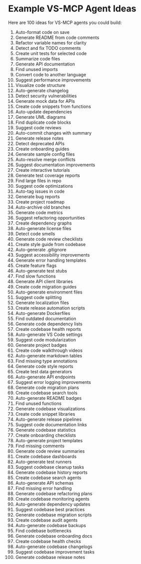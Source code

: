 # Example VS-MCP Agent Ideas

Here are 100 ideas for VS-MCP agents you could build:

1. Auto-format code on save
2. Generate README from code comments
3. Refactor variable names for clarity
4. Detect and fix TODO comments
5. Create unit tests for selected code
6. Summarize code files
7. Generate API documentation
8. Find unused imports
9. Convert code to another language
10. Suggest performance improvements
11. Visualize code structure
12. Auto-generate changelog
13. Detect security vulnerabilities
14. Generate mock data for APIs
15. Create code snippets from functions
16. Auto-update dependencies
17. Generate UML diagrams
18. Find duplicate code blocks
19. Suggest code reviews
20. Auto-commit changes with summary
21. Generate release notes
22. Detect deprecated APIs
23. Create onboarding guides
24. Generate sample config files
25. Auto-resolve merge conflicts
26. Suggest documentation improvements
27. Create interactive tutorials
28. Generate test coverage reports
29. Find large files in repo
30. Suggest code optimizations
31. Auto-tag issues in code
32. Generate bug reports
33. Create project roadmap
34. Auto-archive old branches
35. Generate code metrics
36. Suggest refactoring opportunities
37. Create dependency graphs
38. Auto-generate license files
39. Detect code smells
40. Generate code review checklists
41. Create style guide from codebase
42. Auto-generate .gitignore
43. Suggest accessibility improvements
44. Generate error handling templates
45. Create feature flags
46. Auto-generate test stubs
47. Find slow functions
48. Generate API client libraries
49. Create code migration guides
50. Auto-generate environment files
51. Suggest code splitting
52. Generate localization files
53. Create release automation scripts
54. Auto-generate Dockerfiles
55. Find outdated documentation
56. Generate code dependency lists
57. Create codebase health reports
58. Auto-generate VS Code settings
59. Suggest code modularization
60. Generate project badges
61. Create code walkthrough videos
62. Auto-generate markdown tables
63. Find missing type annotations
64. Generate code style reports
65. Create test data generators
66. Auto-generate API endpoints
67. Suggest error logging improvements
68. Generate code migration plans
69. Create codebase search tools
70. Auto-generate README badges
71. Find unused functions
72. Generate codebase visualizations
73. Create code snippet libraries
74. Auto-generate release pipelines
75. Suggest code documentation links
76. Generate codebase statistics
77. Create onboarding checklists
78. Auto-generate project templates
79. Find missing comments
80. Generate code review summaries
81. Create codebase dashboards
82. Auto-generate test runners
83. Suggest codebase cleanup tasks
84. Generate codebase history reports
85. Create codebase search agents
86. Auto-generate API schemas
87. Find missing error handling
88. Generate codebase refactoring plans
89. Create codebase monitoring agents
90. Auto-generate dependency updates
91. Suggest codebase best practices
92. Generate codebase migration scripts
93. Create codebase audit agents
94. Auto-generate codebase backups
95. Find codebase bottlenecks
96. Generate codebase onboarding docs
97. Create codebase health checks
98. Auto-generate codebase changelogs
99. Suggest codebase improvement tasks
100. Generate codebase release notes
